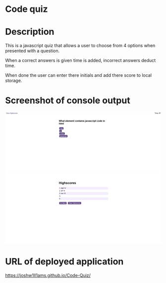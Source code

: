 # Code quiz

# Description 
This is a javascript quiz that allows a user to choose from 4 options when presented with a question.

When a correct answers is given time is added, incorrect answers deduct time.

When done the user can enter there initials and add there score to local storage.

# Screenshot of console output
![Image of questions](/starter/assets/images/questions.PNG/?raw=true)
![Image of highscores](/starter/assets/images/highscores.PNG/?raw=true)



# URL of deployed application
https://joshw1ll1ams.github.io/Code-Quiz/